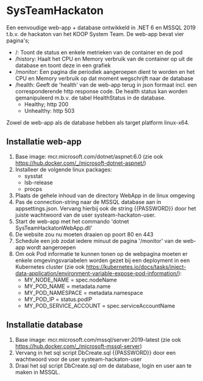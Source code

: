 # SysTeamHackaton

Een eenvoudige web-app + database ontwikkeld in .NET 6 en MSSQL 2019 t.b.v. de hackaton van het KOOP System Team. 
De web-app bevat vier pagina's;
- /: Toont de status en enkele metrieken van de container en de pod
- /history: Haalt het CPU en Memory verbruik van de container op uit de database en toont deze in een grafiek
- /monitor: Een pagina die periodiek aangeroepen dient te worden en het CPU en Memory verbruik op dat moment wegschrijft naar de database
- /health: Geeft de 'health' van de web-app terug in json formaat incl. een corresponderende http response code. De health status kan worden gemanipuleerd m.b.v. de tabel HealthStatus in de database.
  * Healthy; http 200
  * Unhealthy: http 503

Zowel de web-app als de database hebben als target platform linux-x64.

Installatie web-app
-------------------
1) Base image: mcr.microsoft.com/dotnet/aspnet:6.0
   (zie ook https://hub.docker.com/_/microsoft-dotnet-aspnet/)
2) Installeer de volgende linux packages:
   - sysstat
   - lsb-release
   - procps
3) Plaats de gehele inhoud van de directory WebApp in de linux omgeving
4) Pas de connection-string naar de MSSQL database aan in appsettings.json. Vervang hierbij ook de string {{PASSWORD}} door het juiste wachtwoord van de user systeam-hackaton-user.
5) Start de web-app met het commando 'dotnet SysTeamHackatonWebApp.dll'
6) De website zou nu moeten draaien op poort 80 en 443
7) Schedule een job zodat iedere minuut de pagina '/monitor' van de web-app wordt aangeroepen
8) Om ook Pod informatie te kunnen tonen op de webpagina moeten er enkele omgevingsvariabelen worden gezet bij een deployment in een Kubernetes cluster (zie ook https://kubernetes.io/docs/tasks/inject-data-application/environment-variable-expose-pod-information/):
   - MY_NODE_NAME =  spec.nodeName
   - MY_POD_NAME = metadata.name
   - MY_POD_NAMESPACE = metadata.namespace
   - MY_POD_IP = status.podIP
   - MY_POD_SERVICE_ACCOUNT = spec.serviceAccountName
   
Installatie database
--------------------
1) Base image: mcr.microsoft.com/mssql/server:2019-latest
   (zie ook https://hub.docker.com/_/microsoft-mssql-server)
2) Vervang in het sql script DbCreate.sql {{PASSWORD}} door een wachtwoord voor de user systeam-hackaton-user
3) Draai het sql script DbCreate.sql om de database, login en user aan te maken in MSSQL.
